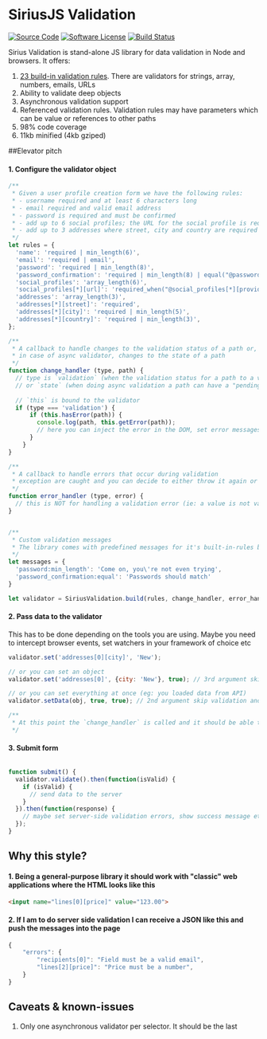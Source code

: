 # SiriusJS Validation

[![Source Code](http://img.shields.io/badge/source-siriusjs/validation-blue.svg?style=flat-square)](https://github.com/adrianmiu/siriusjs-validation)
[![Software License](https://img.shields.io/badge/license-MIT-brightgreen.svg?style=flat-square)](https://github.com/adrianmiu/siriusjs-validation/blob/master/LICENSE)
[![Build Status](https://img.shields.io/travis/adrianmiu/siriusjs-validation/master.svg?style=flat-square)](https://travis-ci.org/siriusjs/validation)

Sirius Validation is stand-alone JS library for data validation in Node and browsers. It offers:

1. [23 build-in validation rules](validation_rules.md). There are validators for strings, array, numbers, emails, URLs
2. Ability to validate deep objects
3. Asynchronous validation support
4. Referenced validation rules. Validation rules may have parameters which can be value or references to other paths
5. 98% code coverage
6. 11kb minified (4kb gziped)

##Elevator pitch

#### 1. Configure the validator object
```javascript
/**
 * Given a user profile creation form we have the following rules:
 * - username required and at least 6 characters long
 * - email required and valid email address
 * - password is required and must be confirmed
 * - add up to 6 social profiles; the URL for the social profile is required if a provider was selected
 * - add up to 3 addresses where street, city and country are required
 */
let rules = {
  'name': 'required | min_length(6)',
  'email': 'required | email',
  'password': 'required | min_length(8)',
  'password_confirmation': 'required | min_length(8) | equal("@password")',
  'social_profiles': 'array_length(6)',
  'social_profiles[*][url]': 'required_when("@social_profiles[*][provider]',
  'addresses': 'array_length(3)',
  'addresses[*][street]': 'required',
  'addresses[*][city]': 'required | min_length(5)',
  'addresses[*][country]': 'required | min_length(3)',
};

/**
 * A callback to handle changes to the validation status of a path or, 
 * in case of async validator, changes to the state of a path
 */
function change_handler (type, path) {
  // type is `validation` (when the validation status for a path to a value is set) 
  // or `state` (when doing async validation a path can have a "pending" state
  
  // `this` is bound to the validator
  if (type === 'validation') {
      if (this.hasError(path)) {
        console.log(path, this.getError(path));
        // here you can inject the error in the DOM, set error messages into your state etc
      }
    }
}

/**
 * A callback to handle errors that occur during validation
 * exception are caught and you can decide to either throw it again or not so the rest of the app keeps working
 */
function error_handler (type, error) {
  // this is NOT for handling a validation error (ie: a value is not valid)  
}


/**
 * Custom validation messages
 * The library comes with predefined messages for it's built-in-rules but can use instance-specific messages
 */
let messages = {
  'password:min_length': 'Come on, you\'re not even trying',
  'password_confirmation:equal': 'Passwords should match'
}

let validator = SiriusValidation.build(rules, change_handler, error_handler, messages); 
```

#### 2. Pass data to the validator

This has to be done depending on the tools you are using. Maybe you need to intercept browser events, set watchers in your framework of choice etc

```javascript
validator.set('addresses[0][city]', 'New');

// or you can set an object
validator.set('addresses[0]', {city: 'New'}, true); // 3rd argument skips validation

// or you can set everything at once (eg: you loaded data from API)
validator.setData(obj, true, true); // 2nd argument skip validation and reset the form (error messages, touched fields etc)

/**
 * At this point the `change_handler` is called and it should be able to make changes to the application. 
 */ 
```

#### 3. Submit form

```javascript

function submit() {
  validator.validate().then(function(isValid) {
    if (isValid) {
      // send data to the server
    }
  }).then(function(response) {
    // maybe set server-side validation errors, show success message etc
  });
}

```

## Why this style? 

#### 1. Being a general-purpose library it should work with "classic" web applications where the HTML looks like this

```html
<input name="lines[0][price]" value="123.00">
```

#### 2. If I am to do server side validation I can receive a JSON like this and push the messages into the page
```javascript
{
	"errors": {
		"recipients[0]": "Field must be a valid email",
		"lines[2][price]": "Price must be a number",
	}
}
```

## Caveats & known-issues

1. Only one asynchronous validator per selector. It should be the last
